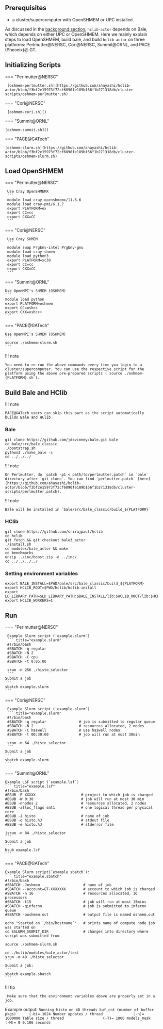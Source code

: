 ## Prerequisites

* a cluster/supercomputer with OpenSHMEM or UPC installed.

As discussed in the [background section](../background/bale.md), `hclib-actor` depends on Bale, which depends on either UPC or OpenSHMEM. Here we mainly explain steps to load OpenSHMEM, build bale, and build `hclib-actor` on three platforms: Perlmutter@NERSC, Cori@NERSC, Summit@ORNL, and PACE (Pheonix)@ GT.

## Initializing Scripts  

=== "Perlmutter@NERSC"

     [oshmem-perlmutter.sh](https://github.com/ahayashi/hclib-actor/blob/f3bf2e15973f72cf6890fe189b166f1b271318db/cluster-scripts/oshmem-perlmutter.sh)

=== "Cori@NERSC"

     [oshmem-cori.sh]()

=== "Summit@ORNL"

    [oshmem-summit.sh]()

=== "PACE@GATech"

    [oshmem-slurm.sh](https://github.com/ahayashi/hclib-actor/blob/f3bf2e15973f72cf6890fe189b166f1b271318db/cluster-scripts/oshmem-slurm.sh)


## Load OpenSHMEM  

=== "Perlmutter@NERSC"

     Use Cray OpenSHMEMX
     ```
     module load cray-openshmemx/11.5.6
     module load cray-pmi/6.1.7
     export PLATFORM=ex
     export CC=cc
     export CXX=CC
     ```

=== "Cori@NERSC"

     Use Cray SHMEM
     ```
     module swap PrgEnv-intel PrgEnv-gnu
     module load cray-shmem 
     module load python3
     export PLATFORM=xc30
     export CC=cc
     export CXX=CC
     ```

=== "Summit@ORNL"

    Use OpenMPI's SHMEM (OSHMEM)
    ```
    module load python
    export PLATFORM=oshmem
    export CC=oshcc
    export CXX=oshc++
    ```

=== "PACE@GATech"

    Use OpenMPI's SHMEM (OSHMEM)
    ```
    source ./oshmem-slurm.sh
    ```

!!! note

    You need to re-run the above commands every time you login to a cluster/supercomputer. You can use the respective script for the platform using the above pre-prepared scripts (`source ./oshmem-{PLATFORM}.sh`).


## Build Bale and HClib

!!! note

    PACE@GATech users can skip this part as the script automatically builds Bale and HClib

### Bale

```
git clone https://github.com/jdevinney/bale.git bale
cd bale/src/bale_classic
./bootstrap.sh
python3 ./make_bale -s
cd ../../../
```

!!! note

    On Perlmutter, do `patch -p1 < path/to/perlmutter.patch` in `bale` directory after `git clone`. You can find `perlmutter.patch` [here](https://github.com/ahayashi/hclib-actor/blob/f3bf2e15973f72cf6890fe189b166f1b271318db/cluster-scripts/perlmutter.patch).


!!! note
  
    Bale will be installed in `bale/src/bale_classic/build_${PLATFORM}`
    

### HClib

```
git clone https://github.com/srirajpaul/hclib
cd hclib
git fetch && git checkout bale3_actor
./install.sh
cd modules/bale_actor && make
cd benchmarks
unzip ../inc/boost.zip -d ../inc/
cd ../../../../
```

### Setting environment variables
```
export BALE_INSTALL=$PWD/bale/src/bale_classic/build_${PLATFORM}
export HCLIB_ROOT=$PWD/hclib/hclib-install
export LD_LIBRARY_PATH=$LD_LIBRARY_PATH:$BALE_INSTALL/lib:$HCLIB_ROOT/lib:$HCLIB_ROOT/../modules/bale_actor/lib
export HCLIB_WORKERS=1
```

## Run

=== "Perlmutter@NERSC"

     Example Slurm script (`example.slurm`)
     ``` title="example.slurm"
     #!/bin/bash
     #SBATCH -q regular
     #SBATCH -N 2
     #SBATCH -C cpu
     #SBATCH -t 0:05:00

     srun -n 256 ./histo_selector
     ```
    Submit a job
    ```
    sbatch example.slurm
    ```

=== "Cori@NERSC"

     Example Slurm script (`example.slurm`)
     ``` title="example.slurm"
     #!/bin/bash
     #SBATCH -q regular               # job is submitted to regular queue
     #SBATCH -N 2                     # resources allocated, 2 nodes
     #SBATCH -C haswell               # use haswell nodes
     #SBATCH -t 00:30:00              # job will run at most 30min
     
     srun -n 64 ./histo_selector
     ```
    Submit a job
    ```
    sbatch example.slurm
    ```

=== "Summit@ORNL"
   
    Example LSF script (`example.lsf`)
    ``` title="example.lsf"
    #!/bin/bash
    #BSUB -P XXXXX                     # project to which job is charged
    #BSUB -W 0:30                      # job will run at most 30 min
    #BSUB -nnodes 2                    # resources allocated, 2 nodes
    #BSUB -alloc_flags smt1            # one logical thread per physical core
    #BSUB -J histo                     # name of job
    #BSUB -o histo.%J                  # stdout file
    #BSUB -e histo.%J                  # stderror file

    jsrun -n 84 ./histo_selector
    ```
    Submit a job
    ```
    bsub example.lsf
    ```

=== "PACE@GATech"

    Example Slurm script(`example.sbatch`):
    ``` title="example.sbatch"
    #!/bin/bash
    #SBATCH -Joshmem                    # name of job
    #SBATCH --account=GT-XXXXXXX        # account to which job is charged
    #SBATCH -n 16                       # resources allocated, 16 processors
    #SBATCH -t15                        # job will run at most 15mins
    #SBATCH -qinferno                   # job is submitted to inferno queue
    #SBATCH -ooshmem.out                # output file is named oshmem.out      

    echo "Started on `/bin/hostname`"   # prints name of compute node job was started on
    cd $SLURM_SUBMIT_DIR                # changes into directory where script was submitted from

    source ./oshmem-slurm.sh

    cd ./hclib/modules/bale_actor/test
    srun -n 48 ./histo_selector
    ```
    Submit a job:
    ```
    sbatch example.sbatch
    ```

!!! tip

     Make sure that the environment variables above are properly set in a job.
     

Example output:
    ```
    Running histo on 48 threads
    buf_cnt (number of buffer pkgs)      (-b)= 1024
    Number updates / thread              (-n)= 1000000
    Table size / thread                  (-T)= 1000
    models_mask                          (-M)= 0
       0.106 seconds
    ```
    

